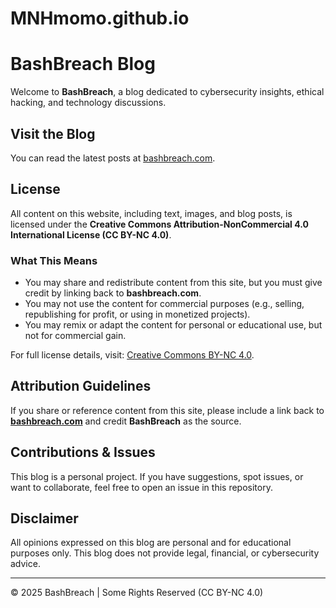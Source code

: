 # MNHmomo.github.io

# BashBreach Blog

Welcome to **BashBreach**, a blog dedicated to cybersecurity insights, ethical hacking, and technology discussions.

## Visit the Blog
You can read the latest posts at [bashbreach.com](https://bashbreach.com).

## License

All content on this website, including text, images, and blog posts, is licensed under the **Creative Commons Attribution-NonCommercial 4.0 International License (CC BY-NC 4.0)**.

### What This Means
- You may share and redistribute content from this site, but you must give credit by linking back to **bashbreach.com**.
- You may not use the content for commercial purposes (e.g., selling, republishing for profit, or using in monetized projects).
- You may remix or adapt the content for personal or educational use, but not for commercial gain.

For full license details, visit: [Creative Commons BY-NC 4.0](https://creativecommons.org/licenses/by-nc/4.0/).

## Attribution Guidelines
If you share or reference content from this site, please include a link back to **[bashbreach.com](https://bashbreach.com)** and credit **BashBreach** as the source.

## Contributions & Issues
This blog is a personal project. If you have suggestions, spot issues, or want to collaborate, feel free to open an issue in this repository.

## Disclaimer
All opinions expressed on this blog are personal and for educational purposes only. This blog does not provide legal, financial, or cybersecurity advice.

---
© 2025 BashBreach | Some Rights Reserved (CC BY-NC 4.0)
